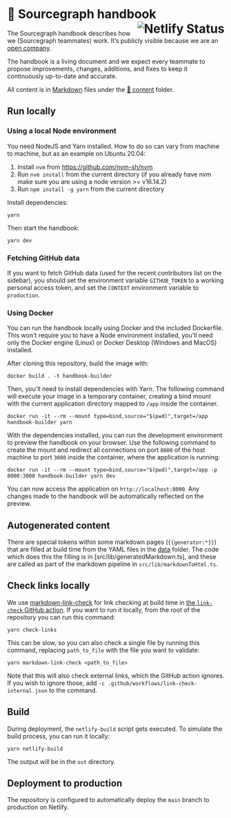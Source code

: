 # 📘 Sourcegraph handbook <a href="https://app.netlify.com/sites/sourcegraph-handbook/deploys"><img alt="Netlify Status" src="https://api.netlify.com/api/v1/badges/4c81a998-33b5-4357-a593-479e21bb10f3/deploy-status" align="right"></a>

The Sourcegraph handbook describes how we (Sourcegraph teammates) work. It’s publicly visible because we are an [open company](https://handbook.sourcegraph.com/company#open-company).

The handbook is a living document and we expect every teammate to propose improvements, changes, additions, and fixes to keep it continuously up-to-date and accurate.

All content is in [Markdown](https://www.markdownguide.org/getting-started/#what-is-markdown) files under the [📁 content](./content) folder.

## Run locally

### Using a local Node environment

You need NodeJS and Yarn installed. How to do so can vary from machine to machine, but as an example on Ubuntu 20.04:

1. Install `nvm` from https://github.com/nvm-sh/nvm
1. Run `nvm install` from the current directory (if you already have nvm make sure you are using a node version >= v16.14.2)
1. Run `npm install -g yarn` from the current directory

Install dependencies:

```shell
yarn
```

Then start the handbook:

```shell
yarn dev
```

### Fetching GitHub data

If you want to fetch GitHub data (used for the recent contributors list on the sidebar), you should set the environment variable `GITHUB_TOKEN` to a working personal access token, and set the `CONTEXT` environment variable to `production`.

### Using Docker

You can run the handbook locally using Docker and the included Dockerfile. This won't require you to have a Node environment installed, you'll need only the Docker engine (Linux) or Docker Desktop (Windows and MacOS) installed.

After cloning this repository, build the image with:

```shell
docker build . -t handbook-builder
```

Then, you'll need to install dependencies with Yarn. The following command will execute your image in a temporary container, creating a bind mount with the current application directory mapped to `/app` inside the container.

```shell
docker run -it --rm --mount type=bind,source="$(pwd)",target=/app handbook-builder yarn
```

With the dependencies installed, you can run the development environment to preview the handbook on your browser.
Use the following command to create the mount and redirect all connections on port `8000` of the host machine to port `3000` inside the container, where the application is running:

```shell
docker run -it --rm --mount type=bind,source="$(pwd)",target=/app -p 8000:3000 handbook-builder yarn dev
```

You can now access the application on `http://localhost:8000`. Any changes made to the handbook will be automatically reflected on the preview.

## Autogenerated content

There are special tokens within some markdown pages (`{{generator:*}}`) that are filled at build time from the YAML files in the [data](./data) folder. The code which does this the filling is in [src/lib/generatedMarkdown.ts], and these are called as part of the markdown pipeline in `src/lib/markdownToHtml.ts`.

## Check links locally

We use [markdown-link-check](https://github.com/tcort/markdown-link-check) for link checking at build time in [the `link-check` GitHub action](.github/workflows/link-check.yml). If you want to run it locally, from the root of the repository you can run this command:

```shell
yarn check-links
```

This can be slow, so you can also check a single file by running this command, replacing `path_to_file` with the file you want to validate:

```shell
yarn markdown-link-check <path_to_file>
```

Note that this will also check external links, which the GitHub action ignores. If you wish to ignore those, add `-c .github/workflows/link-check-internal.json` to the command.

## Build

During deployment, the `netlify-build` script gets executed. To simulate the build process, you can run it locally:

```shell
yarn netlify-build
```

The output will be in the `out` directory.

## Deployment to production

The repository is configured to automatically deploy the `main` branch to production on Netlify.
